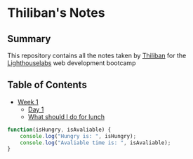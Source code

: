 # Thiliban's Notes
## Summary
This repository contains all the notes taken by [Thiliban](https://github.com/thiliban) for the [Lighthouselabs](https://www.lighthouselabs.ca/) web development bootcamp
## Table of Contents
* [Week 1](/Week_1)
    * [Day 1](/Week_1/Day_1)
    * [What should I do for lunch](/Day_1/What_should_i_do_for_lunch_tips.md)

```Javascript
function(isHungry, isAvaliable) {
    console.log("Hungry is: ", isHungry);
    console.log("Avaliable time is: ", isAvaliable);
}
```